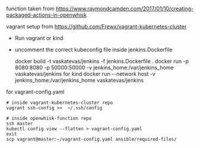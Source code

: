 function taken from https://www.raymondcamden.com/2017/01/10/creating-packaged-actions-in-openwhisk

vagrant setup from https://github.com/Frewx/vagrant-kubernetes-cluster

* Run vagrant or kind
* uncomment the correct kubeconfig file inside jenkins.Dockerfile


    docker build -t vaskatevas/jenkins -f jenkins.Dockerfile . 
    docker run  -p 8080:8080 -p 50000:50000 -v jenkins_home:/var/jenkins_home  vaskatevas/jenkins 
for kind 
    docker run --network host -v jenkins_home:/var/jenkins_home  vaskatevas/jenkins 

for vagrant-config.yaml 
    
    # inside vagrant-kubernetes-cluster repo
    vagrant ssh-config >>  ~/.ssh/config

    # inside openwhisk-function repo
    ssh master
    kubectl config view --flatten > vagrant-config.yaml
    exit
    scp vagrant@master:~/vagrant-config.yaml ansible/required-files/

